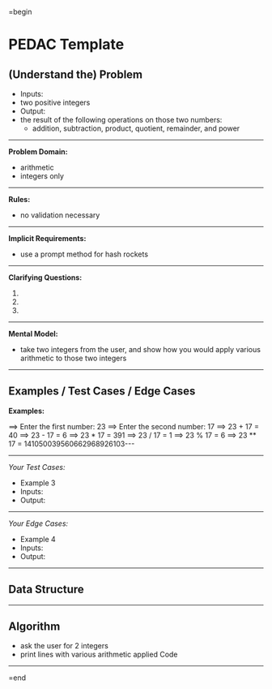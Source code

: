 =begin

PEDAC Template
==============

(Understand the) Problem
------------------------

-  Inputs:
  - two positive integers
-  Output:
  - the result of the following operations on those two numbers:
    - addition, subtraction, product, quotient, remainder, and power

---

**Problem Domain:**
- arithmetic
- integers only
---

**Rules:**
- no validation necessary
---

**Implicit Requirements:**
- use a prompt method for hash rockets

---

**Clarifying Questions:**

1.
2.
3.

---

**Mental Model:**
- take two integers from the user, and show how you would apply various
  arithmetic to those two integers
---

Examples / Test Cases / Edge Cases
----------------------------------

**Examples:**

==> Enter the first number:
23
==> Enter the second number:
17
==> 23 + 17 = 40
==> 23 - 17 = 6
==> 23 * 17 = 391
==> 23 / 17 = 1
==> 23 % 17 = 6
==> 23 ** 17 = 141050039560662968926103---

---

_Your Test Cases:_

-  Example 3
  -  Inputs:
  -  Output:

---

_Your Edge Cases:_

-  Example 4
  -  Inputs:
  -  Output:

---

Data Structure
--------------

---

Algorithm
---------
- ask the user for 2 integers
- print lines with various arithmetic applied
Code
----

=end
